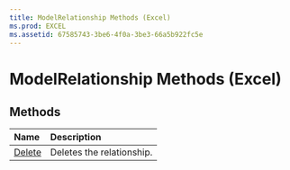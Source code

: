 ```yaml
---
title: ModelRelationship Methods (Excel)
ms.prod: EXCEL
ms.assetid: 67585743-3be6-4f0a-3be3-66a5b922fc5e
---
```



# ModelRelationship Methods (Excel)

## Methods



|**Name**|**Description**|
|:-----|:-----|
|[Delete](modelrelationship-delete-method-excel.md)|Deletes the relationship.|

